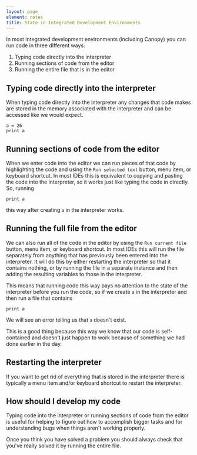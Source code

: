 ```yaml
---
layout: page
element: notes
title: State in Integrated Development Environments
---
```


In most integrated development environments (including Canopy) you can run code
in three different ways:

1. Typing code directly into the interpreter
2. Running sections of code from the editor
3. Running the entire file that is in the editor


## Typing code directly into the interpreter

When typing code directly into the interpreter any changes that code makes are
stored in the memory associated with the interpreter and can be accessed like we
would expect.

```
a = 26
print a
```


## Running sections of code from the editor

When we enter code into the editor we can run pieces of that code by
highlighting the code and using the `Run selected text` button, menu item, or
keyboard shortcut. In most IDEs this is equivalent to copying and pasting the
code into the interpreter, so it works just like typing the code in
directly. So, running

`print a`

this way after creating `a` in the interpreter works.


## Running the full file from the editor

We can also run all of the code in the editor by using the `Run current file`
button, menu item, or keyboard shortcut. In most IDEs this will run the file
separately from anything that has previously been entered into the
interpreter. It will do this by either restarting the interpreter so that it
contains nothing, or by running the file in a separate instance and then adding
the resulting variables to those in the interpreter.

This means that running code this way pays no attention to the state of the
interpreter before you run the code, so if we create `a` in the interpreter and
then run a file that contains

`print a`

We will see an error telling us that `a` doesn't exist.

This is a good thing because this way we know that our code is self-contained
and doesn't just happen to work because of something we had done earlier in the
day.


## Restarting the interpreter

If you want to get rid of everything that is stored in the interpreter there is
typically a menu item and/or keyboard shortcut to restart the interpreter.


## How should I develop my code

Typing code into the interpreter or running sections of code from the editor is
useful for helping to figure out how to accomplish bigger tasks and for
understanding bugs when things aren't working properly.

Once you think you have solved a problem you should always check that you've
really solved it by running the entire file.

